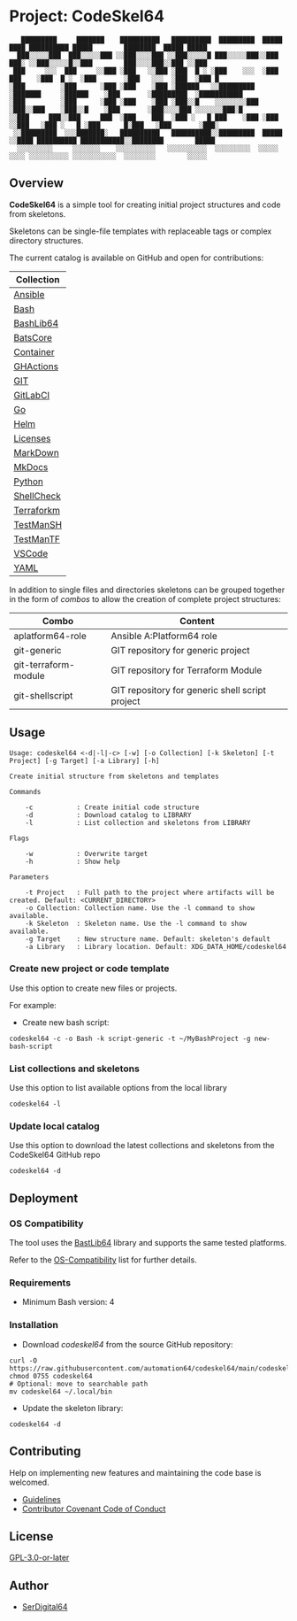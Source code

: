 # Project: CodeSkel64

```text
   █████████     ███████    ██████████   ██████████  █████████  █████   ████ ██████████ █████        ████████  █████ █████
  ███░░░░░███  ███░░░░░███ ░░███░░░░███ ░░███░░░░░█ ███░░░░░███░░███   ███░ ░░███░░░░░█░░███        ███░░░░███░░███ ░░███
 ███     ░░░  ███     ░░███ ░███   ░░███ ░███  █ ░ ░███    ░░░  ░███  ███    ░███  █ ░  ░███       ░███   ░░░  ░███  ░███ █
░███         ░███      ░███ ░███    ░███ ░██████   ░░█████████  ░███████     ░██████    ░███       ░█████████  ░███████████
░███         ░███      ░███ ░███    ░███ ░███░░█    ░░░░░░░░███ ░███░░███    ░███░░█    ░███       ░███░░░░███ ░░░░░░░███░█
░░███     ███░░███     ███  ░███    ███  ░███ ░   █ ███    ░███ ░███ ░░███   ░███ ░   █ ░███      █░███   ░███       ░███░
 ░░█████████  ░░░███████░   ██████████   ██████████░░█████████  █████ ░░████ ██████████ ███████████░░████████        █████
  ░░░░░░░░░     ░░░░░░░    ░░░░░░░░░░   ░░░░░░░░░░  ░░░░░░░░░  ░░░░░   ░░░░ ░░░░░░░░░░ ░░░░░░░░░░░  ░░░░░░░░        ░░░░░
```

## Overview

**CodeSkel64** is a simple tool for creating initial project structures and code from skeletons.

Skeletons can be single-file templates with replaceable tags or complex directory structures.

The current catalog is available on GitHub and open for contributions:

| Collection                           |
| ------------------------------------ |
| [Ansible](src/catalog/Ansible)       |
| [Bash](src/catalog/Bash)             |
| [BashLib64](src/catalog/BashLib64)   |
| [BatsCore](src/catalog/BatsCore)     |
| [Container](src/catalog/Container)   |
| [GHActions](src/catalog/GHActions)   |
| [GIT](src/catalog/GIT)               |
| [GitLabCI](src/catalog/GitLabCI)     |
| [Go](src/catalog/Go)                 |
| [Helm](src/catalog/Helm)             |
| [Licenses](src/catalog/Licenses)     |
| [MarkDown](src/catalog/MarkDown)     |
| [MkDocs](src/catalog/MkDocs)         |
| [Python](src/catalog/Python)         |
| [ShellCheck](src/catalog/ShellCheck) |
| [Terraforkm](src/catalog/Terraform)  |
| [TestManSH](src/catalog/TestManSH)   |
| [TestManTF](src/catalog/TestManTF)   |
| [VSCode](src/catalog/VSCode)         |
| [YAML](src/catalog/YAML)             |

In addition to single files and directories skeletons can be grouped together in the form of _combos_ to allow the creation of complete project structures:

| Combo                | Content                                         |
| -------------------- | ----------------------------------------------- |
| aplatform64-role     | Ansible A:Platform64 role                       |
| git-generic          | GIT repository for generic project              |
| git-terraform-module | GIT repository for Terraform Module             |
| git-shellscript      | GIT repository for generic shell script project |

## Usage

```text
Usage: codeskel64 <-d|-l|-c> [-w] [-o Collection] [-k Skeleton] [-t Project] [-g Target] [-a Library] [-h]

Create initial structure from skeletons and templates

Commands

    -c           : Create initial code structure
    -d           : Download catalog to LIBRARY
    -l           : List collection and skeletons from LIBRARY

Flags

    -w           : Overwrite target
    -h           : Show help

Parameters

    -t Project   : Full path to the project where artifacts will be created. Default: <CURRENT_DIRECTORY>
    -o Collection: Collection name. Use the -l command to show available.
    -k Skeleton  : Skeleton name. Use the -l command to show available.
    -g Target    : New structure name. Default: skeleton's default
    -a Library   : Library location. Default: XDG_DATA_HOME/codeskel64
```

### Create new project or code template

Use this option to create new files or projects.

For example:

- Create new bash script:

```shell
codeskel64 -c -o Bash -k script-generic -t ~/MyBashProject -g new-bash-script
```

### List collections and skeletons

Use this option to list available options from the local library

```shell
codeskel64 -l
```

### Update local catalog

Use this option to download the latest collections and skeletons from the CodeSkel64 GitHub repo

```shell
codeskel64 -d
```

## Deployment

### OS Compatibility

The tool uses the [BastLib64](https://github.com/automation64/bashlib64) library and supports the same tested platforms.

Refer to the [OS-Compatibility](https://serdigital64.github.io/bashlib64/#os-compatibility) list for further details.

### Requirements

- Minimum Bash version: 4

### Installation

- Download _codeskel64_ from the source GitHub repository:

```shell
curl -O https://raw.githubusercontent.com/automation64/codeskel64/main/codeskel64
chmod 0755 codeskel64
# Optional: move to searchable path
mv codeskel64 ~/.local/bin
```

- Update the skeleton library:

```shell
codeskel64 -d
```

## Contributing

Help on implementing new features and maintaining the code base is welcomed.

- [Guidelines](https://github.com/automation64/codeskel64/blob/main/CONTRIBUTING.md)
- [Contributor Covenant Code of Conduct](https://github.com/automation64/codeskel64/blob/main/CODE_OF_CONDUCT.md)

## License

[GPL-3.0-or-later](https://www.gnu.org/licenses/gpl-3.0.txt)

## Author

- [SerDigital64](https://serdigital64.github.io/)
